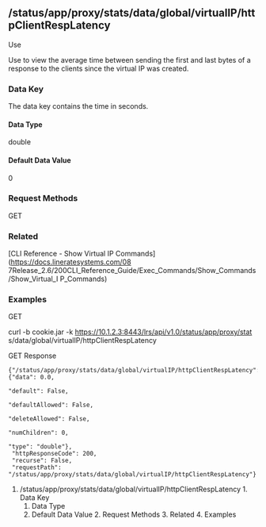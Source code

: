 ## /status/app/proxy/stats/data/global/virtualIP/httpClientRespLatency

Use

Use to view the average time between sending the first and last bytes of a
response to the clients since the virtual IP was created.

### Data Key

The data key contains the time in seconds.

#### Data Type

double

#### Default Data Value

0

### Request Methods

GET

### Related

[CLI Reference - Show Virtual IP Commands](https://docs.lineratesystems.com/08
7Release_2.6/200CLI_Reference_Guide/Exec_Commands/Show_Commands/Show_Virtual_I
P_Commands)

### Examples

GET

curl -b cookie.jar -k https://10.1.2.3:8443/lrs/api/v1.0/status/app/proxy/stat
s/data/global/virtualIP/httpClientRespLatency

GET Response

    
    
    {"/status/app/proxy/stats/data/global/virtualIP/httpClientRespLatency": {"data": 0.0,
                                                                              "default": False,
                                                                              "defaultAllowed": False,
                                                                              "deleteAllowed": False,
                                                                              "numChildren": 0,
                                                                              "type": "double"},
     "httpResponseCode": 200,
     "recurse": False,
     "requestPath": "/status/app/proxy/stats/data/global/virtualIP/httpClientRespLatency"}
    

  1. /status/app/proxy/stats/data/global/virtualIP/httpClientRespLatency
    1. Data Key
      1. Data Type
      2. Default Data Value
    2. Request Methods
    3. Related
    4. Examples

